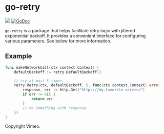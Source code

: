 # go-retry

![](https://github.com/vimeo/go-retry/workflows/Go/badge.svg)
[![GoDoc](https://godoc.org/github.com/vimeo/go-retry?status.svg)](https://godoc.org/github.com/vimeo/go-retry)

`go-retry` is a package that helps facilitate retry logic with jittered
exponential backoff.  It provides a convenient interface for configuring various
parameters.  See below for more information.

## Example

```go
func makeNetworkCall(ctx context.Context) {
    defaultBackoff := retry.DefaultBackoff()

    // try at most 5 times
    retry.Retry(ctx, defaultBackoff, 5, func(ctx context.Context) error {
        response, err := http.Get("https://my.favorite.service")
        if err != nil {
            return err
        }
        // do something with response...
    })
}
```

Copyright Vimeo.